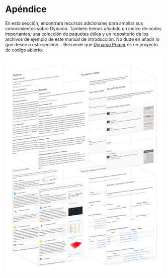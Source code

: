 # Apéndice

En esta sección, encontrará recursos adicionales para ampliar sus conocimientos sobre Dynamo. También hemos añadido un índice de nodos importantes, una colección de paquetes útiles y un repositorio de los archivos de ejemplo de este manual de introducción. No dude en añadir lo que desee a esta sección... Recuerde que [Dynamo Primer](https://github.com/DynamoDS/DynamoPrimer) es un proyecto de código abierto.

 

![](./images/a-cover.png)
